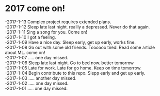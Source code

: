 # 2017 come on!


-2017-1-13 Complex project requires extended plans.     
-2017-1-12 Sleep late last night. reallly a depressed. Never do that again.      
-2017-1-11 Sing a song for you. Come on!    
-2017-1-10 I got a feeling.     
-2017-1-09 Have a nice day. Sleep early, get up early, works fine.   
-2017-1-08 Go out with some old friends. Toooooo tired. Read some article about ML. come on!     
-2017-1-07 ..... one day missed.   
-2017-1-06 Sleep late last night. Go to bed now. better tomorrow  
-2017-1-05 Late for work. Late for go home. Keep on time tomorrow.    
-2017-1-04 Begin contribute to this repo. Slepp early and get up early.   
-2017-1-03 ..... another day missed.     
-2017-1-02 ..... one day missed.     
-2017-1-01 ..... one day missed.     
